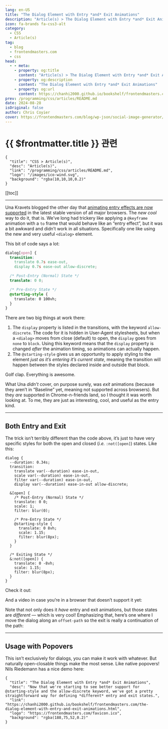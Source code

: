 ```yaml
---
lang: en-US
title: "The Dialog Element with Entry *and* Exit Animations"
description: "Article(s) > The Dialog Element with Entry *and* Exit Animations"
icon: fa-brands fa-css3-alt
category:
  - CSS
  - Article(s)
tag:
  - blog
  - frontendmasters.com
  - css
head:
  - - meta:
    - property: og:title
      content: "Article(s) > The Dialog Element with Entry *and* Exit Animations"
    - property: og:description
      content: "The Dialog Element with Entry *and* Exit Animations"
    - property: og:url
      content: https://chanhi2000.github.io/bookshelf/frontendmasters.com/the-dialog-element-with-entry-and-exit-animations.html
prev: /programming/css/articles/README.md
date: 2024-08-28
isOriginal: false
author: Chris Coyier
cover: https://frontendmasters.com/blog/wp-json/social-image-generator/v1/image/3559
---
```


# {{ $frontmatter.title }} 관련

```component VPCard
{
  "title": "CSS > Article(s)",
  "desc": "Article(s)",
  "link": "/programming/css/articles/README.md",
  "logo": "/images/ico-wind.svg",
  "background": "rgba(10,10,10,0.2)"
}
```

[[toc]]

---

<SiteInfo
  name="The Dialog Element with Entry *and* Exit Animations"
  desc="Now that we're starting to see better support for @starting-style and the allow-discrete keyword, we've got a pretty straightforward way for defining *different* entry and exit states."
  url="https://frontendmasters.com/blog/the-dialog-element-with-entry-and-exit-animations/"
  logo="https://frontendmasters.com/favicon.ico"
  preview="https://frontendmasters.com/blog/wp-json/social-image-generator/v1/image/3559"/>

Una Kravets blogged the other day that [<FontIcon icon="fas fa-globe"/>animating entry effects are now supported](https://web.dev/blog/baseline-entry-animations?hl=en#enabling_discrete_animations_with_allow-discrete) in the latest stable version of all major browsers. The *new cool* way to do it, that is. We’ve long had trickery like applying a `@keyframe` animation with a `to` frame that would behave like an “entry effect”, but it was a bit awkward and didn’t work in all situations. Specifically one like using the new and very useful `<dialog>` element.

This bit of code says a lot:

```css
dialog[open] {
  transition: 
    translate 0.7s ease-out, 
    display 0.7s ease-out allow-discrete;

  /* Post-Entry (Normal) State */
  translate: 0 0;

  /* Pre-Entry State */
  @starting-style {
    translate: 0 100vh;
  }
}
```

There are two big things at work there:

1. The `display` property is listed in the transitions, with the keyword `allow-discrete`. The code for it is hidden in User-Agent stylesheets, but when a `<dialog>` moves from close (default) to open, the `display` goes from `none` to `block`. Using this keyword means that the `display` property is changed *after* the animation timing, so animations can actually happen.
2. The `@starting-style` gives us an opportunity to apply styling to the element *just as it’s entering it’s current state*, meaning the transition will happen between the styles declared inside and outside that block.

Golf clap. Everything is awesome.

What Una *didn’t* cover, on purpose surely, was *exit* animations (because they aren’t in “Baseline” yet, meaning not supported across browsers). But they *are* supported in Chrome-n-friends land, so I thought it was worth looking at. To me, they are just as interesting, cool, and useful as the entry kind.

---

## Both Entry and Exit

The trick isn’t terribly different than the code above, it’s just to have very specific styles for both the open and closed (*i.e.* `:not([open]`) states. Like this:

```css{7} :collapsed-lines
dialog {
  --duration: 0.34s;
  transition: 
    translate var(--duration) ease-in-out, 
    scale var(--duration) ease-in-out, 
    filter var(--duration) ease-in-out, 
    display var(--duration) ease-in-out allow-discrete;

  &[open] {
    /* Post-Entry (Normal) State */
    translate: 0 0;
    scale: 1;
    filter: blur(0);

    /* Pre-Entry State */
    @starting-style {
      translate: 0 8vh;
      scale: 1.15;
      filter: blur(8px);
    }
  }

  /* Exiting State */
  &:not([open]) {
    translate: 0 -8vh;
    scale: 1.15;
    filter: blur(8px);
  }
}
```

Check it out:

<CodePen
  user="chriscoyier"
  slug-hash="xxoPzEZ"
  title="Dialog Animate In — Fly from Above"
  :default-tab="['css','result']"
  :theme="$isDarkmode ? 'dark': 'light'"/>

And a video in case you’re in a browser that doesn’t support it yet:

<VidStack src="https://videos.files.wordpress.com/puie9YCG/cleanshot-2024-08-28-at-09.34.50_mp4_hd_1080p.mp4" />

Note that not only does it *have* entry and exit animations, but those states are *different* — which is very cool! Emphasizing that, here’s one where I move the dialog along an `offset-path` so the exit is really a continuation of the path:

<CodePen
  user="chriscoyier"
  slug-hash="rNErmmz"
  title="Dialog Entry and Exit along a Path"
  :default-tab="['css','result']"
  :theme="$isDarkmode ? 'dark': 'light'"/>

---

## Usage with Popovers

This isn’t exclusively for dialogs, you can make it work with whatever. But naturally open-closable things make the most sense. Like native popovers! Nils Riedemann has a nice demo here:

<CodePen
  user="chriscoyier"
  slug-hash="jOjLjYw"
  title="Popover and Backdrop with Enter and Leave Transition using only CSS"
  :default-tab="['css','result']"
  :theme="$isDarkmode ? 'dark': 'light'"/>

<!-- TODO: add ARTICLE CARD -->
```component VPCard
{
  "title": "The Dialog Element with Entry *and* Exit Animations",
  "desc": "Now that we're starting to see better support for @starting-style and the allow-discrete keyword, we've got a pretty straightforward way for defining *different* entry and exit states.",
  "link": "https://chanhi2000.github.io/bookshelf/frontendmasters.com/the-dialog-element-with-entry-and-exit-animations.html",
  "logo": "https://frontendmasters.com/favicon.ico",
  "background": "rgba(188,75,52,0.2)"
}
```
